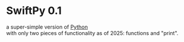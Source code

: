 # SwiftPy 0.1
a super-simple version of [Python](https://www.python.org/) <br>with only two pieces of functionality as of 2025: functions and "print".
